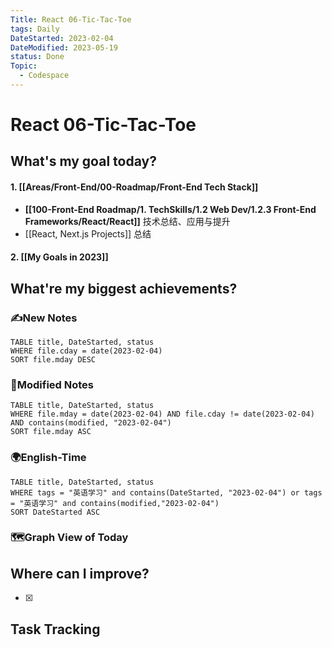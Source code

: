 ```yaml
---
Title: React 06-Tic-Tac-Toe
tags: Daily
DateStarted: 2023-02-04
DateModified: 2023-05-19
status: Done
Topic:
  - Codespace
---
```


# React 06-Tic-Tac-Toe

## What's my goal today?

#### 1. [[Areas/Front-End/00-Roadmap/Front-End Tech Stack]]

- **[[100-Front-End Roadmap/1. TechSkills/1.2 Web Dev/1.2.3 Front-End Frameworks/React/React]]** 技术总结、应用与提升
- [[React, Next.js Projects]] 总结

#### 2. [[My Goals in 2023]]

## What're my biggest achievements?

### ✍️New Notes

```dataview
TABLE title, DateStarted, status
WHERE file.cday = date(2023-02-04)
SORT file.mday DESC
```

### 📝Modified Notes

```dataview
TABLE title, DateStarted, status
WHERE file.mday = date(2023-02-04) AND file.cday != date(2023-02-04) AND contains(modified, "2023-02-04")
SORT file.mday ASC
```

### 🌍English-Time

```dataview
TABLE title, DateStarted, status
WHERE tags = "英语学习" and contains(DateStarted, "2023-02-04") or tags = "英语学习" and contains(modified,"2023-02-04")
SORT DateStarted ASC
```

### 🗺️Graph View of Today

## Where can I improve?

- [x]

## Task Tracking
